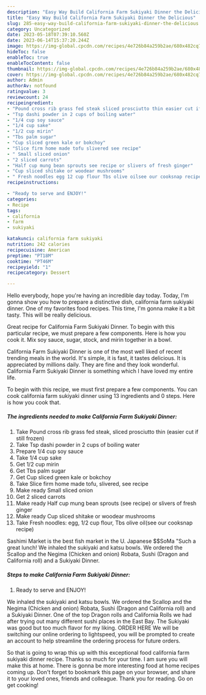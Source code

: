 ```yaml
---
description: "Easy Way Build California Farm Sukiyaki Dinner the Delicious"
title: "Easy Way Build California Farm Sukiyaki Dinner the Delicious"
slug: 285-easy-way-build-california-farm-sukiyaki-dinner-the-delicious
category: Uncategorized
date: 2023-05-18T07:39:10.560Z
date: 2023-06-14T15:37:20.244Z
image: https://img-global.cpcdn.com/recipes/4e726b84a259b2ae/680x482cq70/california-farm-sukiyaki-dinner-recipe-main-photo.jpg
hideToc: false
enableToc: true
enableTocContent: false
thumbnail: https://img-global.cpcdn.com/recipes/4e726b84a259b2ae/680x482cq70/california-farm-sukiyaki-dinner-recipe-main-photo.jpg
cover: https://img-global.cpcdn.com/recipes/4e726b84a259b2ae/680x482cq70/california-farm-sukiyaki-dinner-recipe-main-photo.jpg
author: Admin
authorAv: notfound
ratingvalue: 3
reviewcount: 24
recipeingredient:
- "Pound cross rib grass fed steak sliced prosciutto thin easier cut if still frozen"
- "Tsp dashi powder in 2 cups of boiling water"
- "1/4 cup soy sauce"
- "1/4 cup sake"
- "1/2 cup mirin"
- "Tbs palm sugar"
- "Cup sliced green kale or bokchoy"
- "Slice firm home made tofu slivered see recipe"
- " Small sliced onion"
- "2 sliced carrots"
- "Half cup mung bean sprouts see recipe or slivers of fresh ginger"
- "Cup sliced shitake or woodear mushrooms"
- " Fresh noodles egg 12 cup flour Tbs olive oilsee our cooksnap recipe"
recipeinstructions:

- "Ready to serve and ENJOY!"
categories:
- Recipe
tags:
- california
- farm
- sukiyaki

katakunci: california farm sukiyaki 
nutrition: 242 calories
recipecuisine: American
preptime: "PT18M"
cooktime: "PT46M"
recipeyield: "1"
recipecategory: Dessert

---
```



Hello everybody, hope you're having an incredible day today. Today, I'm gonna show you how to prepare a distinctive dish, california farm sukiyaki dinner. One of my favorites food recipes. This time, I'm gonna make it a bit tasty. This will be really delicious.

Great recipe for California Farm Sukiyaki Dinner. To begin with this particular recipe, we must prepare a few components. Here is how you cook it. Mix soy sauce, sugar, stock, and mirin together in a bowl.

California Farm Sukiyaki Dinner is one of the most well liked of recent trending meals in the world. It's simple, it is fast, it tastes delicious. It is appreciated by millions daily. They are fine and they look wonderful. California Farm Sukiyaki Dinner is something which I have loved my entire life.


To begin with this recipe, we must first prepare a few components. You can cook california farm sukiyaki dinner using 13 ingredients and 0 steps. Here is how you cook that.

<!--inarticleads1-->

##### The ingredients needed to make California Farm Sukiyaki Dinner:

1. Take Pound cross rib grass fed steak, sliced prosciutto thin (easier cut if still frozen)
1. Take Tsp dashi powder in 2 cups of boiling water
1. Prepare 1/4 cup soy sauce
1. Take 1/4 cup sake
1. Get 1/2 cup mirin
1. Get Tbs palm sugar
1. Get Cup sliced green kale or bokchoy
1. Take Slice firm home made tofu, slivered, see recipe
1. Make ready  Small sliced onion
1. Get 2 sliced carrots
1. Make ready Half cup mung bean sprouts (see recipe) or slivers of fresh ginger
1. Make ready Cup sliced shitake or woodear mushrooms
1. Take  Fresh noodles: egg, 1/2 cup flour, Tbs olive oil(see our cooksnap recipe)


Sashimi Market is the best fish market in the U. Japanese $$SoMa &#34;Such a great lunch! We inhaled the sukiyaki and katsu bowls. We ordered the Scallop and the Negima (Chicken and onion) Robata, Sushi (Dragon and California roll) and a Sukiyaki Dinner. 

<!--inarticleads2-->

##### Steps to make California Farm Sukiyaki Dinner:


1. Ready to serve and ENJOY!

We inhaled the sukiyaki and katsu bowls. We ordered the Scallop and the Negima (Chicken and onion) Robata, Sushi (Dragon and California roll) and a Sukiyaki Dinner. One of the top Dragon rolls and California Rolls we had after trying out many different sushi places in the East Bay. The Sukiyaki was good but too much flavor for my liking. ORDER HERE We will be switching our online ordering to lightspeed, you will be prompted to create an account to help streamline the ordering process for future orders. 

So that is going to wrap this up with this exceptional food california farm sukiyaki dinner recipe. Thanks so much for your time. I am sure you will make this at home. There is gonna be more interesting food at home recipes coming up. Don't forget to bookmark this page on your browser, and share it to your loved ones, friends and colleague. Thank you for reading. Go on get cooking!
